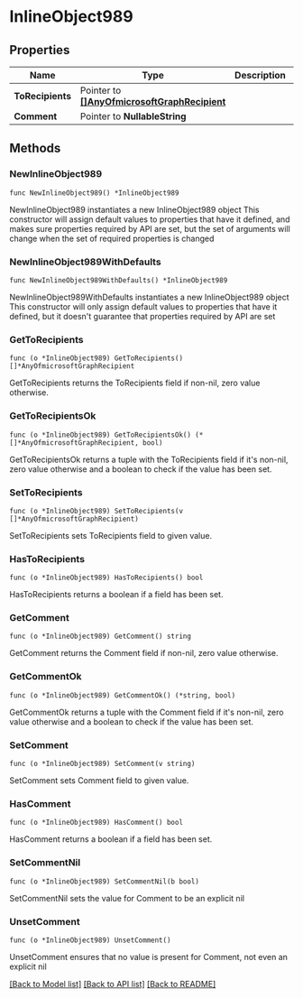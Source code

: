 # InlineObject989

## Properties

Name | Type | Description | Notes
------------ | ------------- | ------------- | -------------
**ToRecipients** | Pointer to [**[]AnyOfmicrosoftGraphRecipient**](AnyOfmicrosoftGraphRecipient.md) |  | [optional] 
**Comment** | Pointer to **NullableString** |  | [optional] 

## Methods

### NewInlineObject989

`func NewInlineObject989() *InlineObject989`

NewInlineObject989 instantiates a new InlineObject989 object
This constructor will assign default values to properties that have it defined,
and makes sure properties required by API are set, but the set of arguments
will change when the set of required properties is changed

### NewInlineObject989WithDefaults

`func NewInlineObject989WithDefaults() *InlineObject989`

NewInlineObject989WithDefaults instantiates a new InlineObject989 object
This constructor will only assign default values to properties that have it defined,
but it doesn't guarantee that properties required by API are set

### GetToRecipients

`func (o *InlineObject989) GetToRecipients() []*AnyOfmicrosoftGraphRecipient`

GetToRecipients returns the ToRecipients field if non-nil, zero value otherwise.

### GetToRecipientsOk

`func (o *InlineObject989) GetToRecipientsOk() (*[]*AnyOfmicrosoftGraphRecipient, bool)`

GetToRecipientsOk returns a tuple with the ToRecipients field if it's non-nil, zero value otherwise
and a boolean to check if the value has been set.

### SetToRecipients

`func (o *InlineObject989) SetToRecipients(v []*AnyOfmicrosoftGraphRecipient)`

SetToRecipients sets ToRecipients field to given value.

### HasToRecipients

`func (o *InlineObject989) HasToRecipients() bool`

HasToRecipients returns a boolean if a field has been set.

### GetComment

`func (o *InlineObject989) GetComment() string`

GetComment returns the Comment field if non-nil, zero value otherwise.

### GetCommentOk

`func (o *InlineObject989) GetCommentOk() (*string, bool)`

GetCommentOk returns a tuple with the Comment field if it's non-nil, zero value otherwise
and a boolean to check if the value has been set.

### SetComment

`func (o *InlineObject989) SetComment(v string)`

SetComment sets Comment field to given value.

### HasComment

`func (o *InlineObject989) HasComment() bool`

HasComment returns a boolean if a field has been set.

### SetCommentNil

`func (o *InlineObject989) SetCommentNil(b bool)`

 SetCommentNil sets the value for Comment to be an explicit nil

### UnsetComment
`func (o *InlineObject989) UnsetComment()`

UnsetComment ensures that no value is present for Comment, not even an explicit nil

[[Back to Model list]](../README.md#documentation-for-models) [[Back to API list]](../README.md#documentation-for-api-endpoints) [[Back to README]](../README.md)


